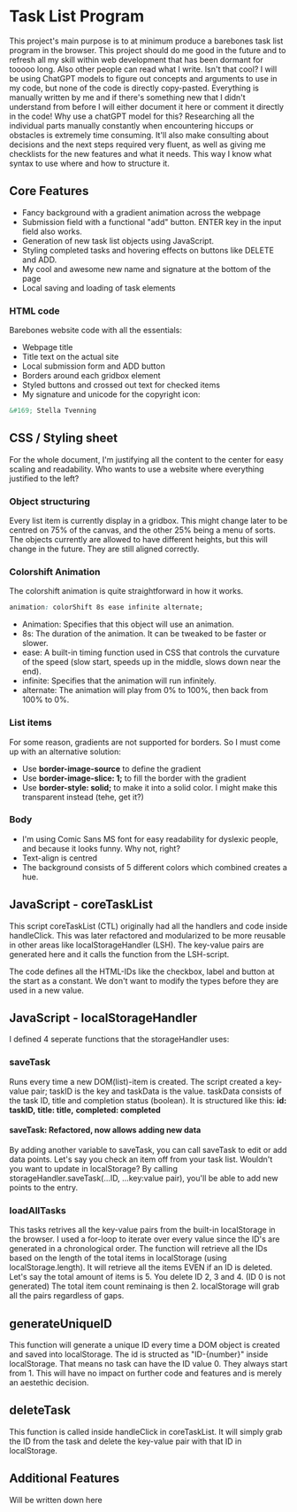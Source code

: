 # Task List Program

This project's main purpose is to at minimum produce a barebones task list program in the browser. This project should do me good in the future and to refresh all my skill within web development that has been dormant for tooooo long. 
Also other people can read what I write. Isn't that cool?
I will be using ChatGPT models to figure out concepts and arguments to use in my code, but none of the code is directly copy-pasted. Everything is manually written by me and if there's something new that I didn't understand from before I will either document it here or comment it directly in the code!
Why use a chatGPT model for this? Researching all the individual parts manually constantly when encountering hiccups or obstacles is extremely time consuming. It'll also make consulting about decisions and the next steps required very fluent, as well as giving me checklists for the new features and what it needs. This way I know what syntax to use where and how to structure it.

## Core Features

- Fancy background with a gradient animation across the webpage
- Submission field with a functional "add" button. ENTER key in the input field also works.
- Generation of new task list objects using JavaScript.
- Styling completed tasks and hovering effects on buttons like DELETE and ADD.
- My cool and awesome new name and signature at the bottom of the page
- Local saving and loading of task elements

### HTML code
Barebones website code with all the essentials:
- Webpage title
- Title text on the actual site
- Local submission form and ADD button
- Borders around each gridbox element
- Styled buttons and crossed out text for checked items
- My signature and unicode for the copyright icon:
```html
&#169; Stella Tvenning
```


## CSS / Styling sheet
For the whole document, I'm justifying all the content to the center for easy scaling and readability. Who wants to use a website where everything justified to the left?
### Object structuring
Every list item is currently display in a gridbox. This might change later to be centred on 75% of the canvas, and the other 25% being a menu of sorts.
The objects currently are allowed to have different heights, but this will change in the future. They are still aligned correctly.
### Colorshift Animation
The colorshift animation is quite straightforward in how it works.
```css
animation: colorShift 8s ease infinite alternate;
```
- Animation: Specifies that this object will use an animation.
- 8s: The duration of the animation. It can be tweaked to be faster or slower.
- ease: A built-in timing function used in CSS that controls the curvature of the speed (slow start, speeds up in the middle, slows down near the end).
- infinite: Specifies that the animation will run infinitely.
- alternate: The animation will play from 0% to 100%, then back from 100% to 0%.

### List items
For some reason, gradients are not supported for borders. So I must come up with an alternative solution:
- Use **border-image-source** to define the gradient
- Use **border-image-slice: 1;** to fill the border with the gradient
- Use **border-style: solid;** to make it into a solid color. I might make this transparent instead (tehe, get it?)
### Body 
- I'm using Comic Sans MS font for easy readability for dyslexic people, and because it looks funny. Why not, right?
- Text-align is centred
- The background consists of 5 different colors which combined creates a hue. 


## JavaScript - coreTaskList
This script coreTaskList (CTL) originally had all the handlers and code inside handleClick. This was later refactored and modularized to be more reusable in other areas like localStorageHandler (LSH). The key-value pairs are generated here and it calls the function from the LSH-script.

The code defines all the HTML-IDs like the checkbox, label and button at the start as a constant. We don't want to modify the types before they are used in a new value.


## JavaScript - localStorageHandler
I defined 4 seperate functions that the storageHandler uses:
### saveTask
Runs every time a new DOM(list)-item is created. The script created a key-value pair; taskID is the key and taskData is the value.
taskData consists of the task ID, title and completion status (boolean).
It is structured like this:
**id: taskID,**
 **title: title,**
**completed: completed** 

#### saveTask: Refactored, now allows adding new data
By adding another variable to saveTask, you can call saveTask to edit or add data points. Let's say you check an item off from your task list. Wouldn't you want to update in localStorage? 
By calling storageHandler.saveTask(...ID, ...key:value pair), you'll be able to add new points to the entry.


### loadAllTasks

This tasks retrives all the key-value pairs from the built-in localStorage in the browser.
I used a for-loop to iterate over every value since the ID's are generated in a chronological order. The function will retrieve all the IDs based on the length of the total items in localStorage (using localStorage.length). It will retrieve all the items EVEN if an ID is deleted.
Let's say the total amount of items is 5. You delete ID 2, 3 and 4. (ID 0 is not generated) The total item count reminaing is then 2. localStorage will grab all the pairs regardless of gaps.
## generateUniqueID
This function will generate a unique ID every time a DOM object is created and saved into localStorage. The id is structed as "ID-{number}" inside localStorage.
That means no task can have the ID value 0. They always start from 1. This will have no impact on further code and features and is merely an aestethic decision.
## deleteTask
This function is called inside handleClick in coreTaskList. It will simply grab the ID from the task and delete the key-value pair with that ID in localStorage.


## Additional Features

Will be written down here

